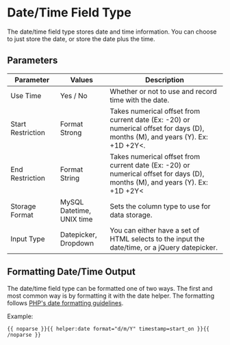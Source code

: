 # Date/Time Field Type
		
The date/time field type stores date and time information. You can choose to just store the date, or store the date plus the time.
 
## Parameters
 
<table cellpadding="0" cellspacing="0" class="docs_table"> 
	<thead> 
		<tr> 
			<th width="100"> 
				Parameter</th> 
			<th width="100"> 
				Values</th> 
			<th> 
				Description</th> 
		</tr> 
	</thead> 
	<tbody> 
		<tr> 
			<td>Use Time</td> 
			<td>Yes / No</td> 
			<td>Whether or not to use and record time with the date.</td> 
		</tr> 
		<tr> 
			<td>Start Restriction</td>
			<td>Format Strong</td>
			<td>Takes numerical offset from current date (Ex: -20) or numerical offset for days (D), months (M), and years (Y). Ex: +1D +2Y<.</td> 
		</tr> 
		<tr> 
			<td>End Restriction</td> 
			<td>Format String</td> 
			<td>Takes numerical offset from current date (Ex: -20) or numerical offset for days (D), months (M), and years (Y). Ex: +1D +2Y<</td> 
		</tr> 
		<tr> 
			<td>Storage Format</td> 
			<td>MySQL Datetime, UNIX time</td> 
			<td>Sets the column type to use for data storage.</td> 
		</tr> 
		<tr> 
			<td>Input Type</td> 
			<td>Datepicker, Dropdown</td> 
			<td>You can either have a set of HTML selects to the input the date/time, or a jQuery datepicker.</td> 
		</tr> 
	</tbody> 
</table> 
  
## Formatting Date/Time Output
 
The date/time field type can be formatted one of two ways. The first and most common way is by formatting it with the date helper. The formatting follows <a href="http://php.net/manual/en/function.date.php">PHP's date formatting guidelines</a>.

Example:

	{{ noparse }}{{ helper:date format="d/m/Y" timestamp=start_on }}{{ /noparse }}